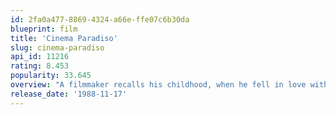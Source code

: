 ```yaml
---
id: 2fa0a477-8869-4324-a66e-ffe07c6b30da
blueprint: film
title: 'Cinema Paradiso'
slug: cinema-paradiso
api_id: 11216
rating: 8.453
popularity: 33.645
overview: "A filmmaker recalls his childhood, when he fell in love with the movies at his village's theater and formed a deep friendship with the theater's projectionist."
release_date: '1988-11-17'
---
```

